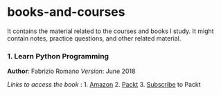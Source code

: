 # books-and-courses
It contains the material related to the courses and books I study. It might contain notes, practice questions, and other related material.

### 1. Learn Python Programming
**Author**: Fabrizio Romano
*Version*: June 2018

_Links to access the book_ : 
    1. [Amazon](https://www.amazon.com/Learn-Python-Programming-no-nonsense-programming/dp/1788996666)
    2. [Packt](https://www.packtpub.com/free-ebook/learn-python-programming-second-edition/9781788996662)
    3. [Subscribe](subscription.packthub.com) to Packt